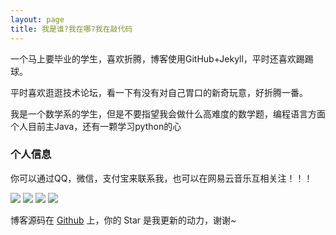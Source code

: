 ```yaml
---
layout: page
title: 我是谁?我在哪?我在敲代码 
---
```


一个马上要毕业的学生，喜欢折腾，博客使用GitHub+Jekyll，平时还喜欢踢踢球。
<p>
平时喜欢逛逛技术论坛，看一下有没有对自己胃口的新奇玩意，好折腾一番。
<p>
我是一个数学系的学生，但是不要指望我会做什么高难度的数学题，编程语言方面个人目前主Java，还有一颗学习python的心

<p>

<h3> 个人信息 </h3>  

你可以通过QQ，微信，支付宝来联系我，也可以在网易云音乐互相关注！！！
<div style="inline">
<img src="https://raw.githubusercontent.com/CR1753343566/cr1753343566.github.io/master/images/qq.jpg" />
  <img src="https://raw.githubusercontent.com/CR1753343566/cr1753343566.github.io/master/images/wx.jpg" />
  <img src="https://raw.githubusercontent.com/CR1753343566/cr1753343566.github.io/master/images/zfb.jpg" />
<img src="https://raw.githubusercontent.com/CR1753343566/cr1753343566.github.io/master/images/wyy.jpg" />
</div>

博客源码在 <a target="_blank" href='https://github.com/cr1753343566/cr1753343566.github.io/'>Github</a> 上，你的 Star 是我更新的动力，谢谢~










